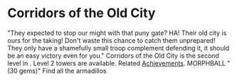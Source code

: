 # Corridors of the Old City

 "They expected to stop our might with that puny gate? HA! Their old city is ours for the taking! Don't waste this chance to catch them unprepared! They only have a shamefully small troop complement defending it, it should be an easy victory even for you."
Corridors of the Old City is the second level in . Level 2 towers are available.
Related [Achievements](Achievements).
 MORPHBALL "(30 gems)" Find all the armadillos